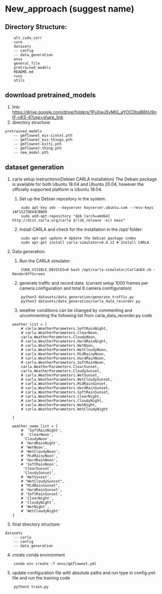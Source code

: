 # New_approach (suggest name)

## Directory Structure:
```
    alt_cuda_corr
    core
    datasets
    -- config
    -- data_generation
    envs
    general_file
    pretrained_models
    README.md
    runs
    utils

```
## download pretrained_models
1. link: https://drive.google.com/drive/folders/1PuXwJSyMlG_eYOCDbqB6hU9otF-oK5-4?usp=share_link
2. directory structure:
```
pretrained_models
    -- gmflownet_mix-sintel.pth
    -- gmflownet_mix-things.pth
    -- gmflownet-kitti.pth
    -- gmflownet-thing.pth
    -- new_model.pth
``` 



## dataset generation
1. carla setup instructions(Debian CARLA installation)
    The Debain package is available for both Ubuntu 18.04 and Ubuntu 20.04, however the officially supported platform is Ubuntu 18.04.
    1. Set up the Debian repository in the system:
    ```
        sudo apt-key adv --keyserver keyserver.ubuntu.com --recv-keys 1AF1527DE64CB8D9
        sudo add-apt-repository "deb [arch=amd64] http://dist.carla.org/carla $(lsb_release -sc) main"
    ```
    2. Install CARLA and check for the installation in the /opt/ folder:
    ```
        sudo apt-get update # Update the Debian package index
        sudo apt-get install carla-simulator=0.9.12 # Install CARLA
    ```
2. Data generation:
    1. Run the CARLA simulator:
    ```
        CUDA_VISIBLE_DEVICES=0 bash /opt/carla-simulator/CarlaUE4.sh -RenderOffScreen
    ```
    2. generate traffic and record data: (current setup 1000 frames per camera configuration and total 8 camera comfiguration)
    ```
        python3 datasets/data_generation/generate_traffic.py
        python3 datasets/data_generation/carla_data_recorder.py
    ```
    3. weather conditions can be changed by commenting and uncommenting the following list from carla_data_recorder.py code
    ```
    weather_list = [
        # carla.WeatherParameters.SoftRainNight,
        # carla.WeatherParameters.ClearNoon,
        carla.WeatherParameters.CloudyNoon,
        # carla.WeatherParameters.HardRainNight,
        # carla.WeatherParameters.WetNoon,
        # carla.WeatherParameters.WetCloudyNoon,
        # carla.WeatherParameters.MidRainyNoon,
        # carla.WeatherParameters.HardRainNoon,
        # carla.WeatherParameters.SoftRainNoon,
        carla.WeatherParameters.ClearSunset,
        carla.WeatherParameters.CloudySunset,
        # carla.WeatherParameters.WetSunset,
        # carla.WeatherParameters.WetCloudySunset,
        # carla.WeatherParameters.MidRainSunset,
        # carla.WeatherParameters.HardRainSunset,
        # carla.WeatherParameters.SoftRainSunset,
        # carla.WeatherParameters.ClearNight,
        # carla.WeatherParameters.CloudyNight,
        # carla.WeatherParameters.WetNight,
        # carla.WeatherParameters.WetCloudyNight
        
    ]

    weather_name_list = [
        #  'SoftRainNight',
        #  'ClearNoon',
         'CloudyNoon',
        # 'HardRainNight',
        # 'WetNoon',
        # 'WetCloudyNoon',
        # 'MidRainyNoon',
        # 'HardRainNoon',
        # 'SoftRainNoon',
         'ClearSunset',
         'CloudySunset',
        # 'WetSunset',
        # "WetCloudySunset",
        # "MidRainSunset",
        # 'HardRainSunset',
        # 'SoftRainSunset',
        # 'ClearNight',
        # 'CloudyNight',
        # 'WetNight',
        # 'WetCloudyNight'
    ]
    ```

3. final directory structure:
```
datasets
    -- carla
    -- config
    -- data_generation
```

4. create conda environment 
```
    conda env create -f envs/gmflownet.yml
```

5. update configuration file with absolute paths and run type in config.yml file and run the training code
```
    python3 train.py

```
